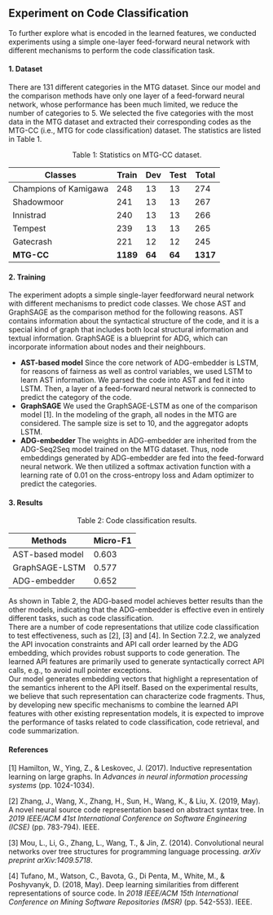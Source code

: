 ## Experiment on Code Classification

To further explore what is encoded in the learned features, we conducted experiments using a simple one-layer feed-forward neural network with different mechanisms to perform the code classification task.  



#### 1. Dataset

There are 131 different categories in the MTG dataset. Since our model and the comparison methods have only one layer of a feed-forward neural network, whose performance has been much limited, we reduce the number of categories to 5. We selected the five categories with the most data in the MTG dataset and extracted their corresponding codes as the MTG-CC (i.e., MTG for code classification) dataset. The statistics are listed in Table 1. 	  



<center>Table 1: Statistics on MTG-CC dataset.</center>

| Classes               | Train    | Dev    | Test   | Total    |
| --------------------- | -------- | ------ | ------ | -------- |
| Champions of Kamigawa | 248      | 13     | 13     | 274      |
| Shadowmoor            | 241      | 13     | 13     | 267      |
| Innistrad             | 240      | 13     | 13     | 266      |
| Tempest               | 239      | 13     | 13     | 265      |
| Gatecrash             | 221      | 12     | 12     | 245      |
| **MTG-CC**            | **1189** | **64** | **64** | **1317** |


#### 2. Training

The experiment adopts a simple single-layer feedforward neural network with different mechanisms to predict code classes. We chose AST and GraphSAGE as the comparison method for the following reasons. AST contains information about the syntactical structure of the code, and it is a special kind of graph that includes both local structural information and textual information. GraphSAGE is a blueprint for ADG, which can incorporate information about nodes and their neighbours.   

* **AST-based model**    Since the core network of ADG-embedder is LSTM, for reasons of fairness as well as control variables, we used LSTM to learn AST information. We parsed the code into AST and fed it into LSTM. Then, a layer of a feed-forward neural network is connected to predict the category of the code.  
* **GraphSAGE**    We used the GraphSAGE-LSTM as one of the comparison model [1]. In the modeling of the graph, all nodes in the MTG are considered. The sample size is set to 10, and the aggregator adopts LSTM.  
* **ADG-embedder**    The weights in ADG-embedder are inherited from the ADG-Seq2Seq model trained on the MTG dataset. Thus, node embeddings generated by ADG-embedder are fed into the feed-forward neural network. We then utilized a softmax activation function with a learning rate of 0.01 on the cross-entropy loss and Adam optimizer to predict the categories.  



#### 3. Results



<center>Table 2: Code classification results.</center>

| Methods         | Micro-F1 |
| --------------- | -------- |
| AST-based model | 0.603    |
| GraphSAGE-LSTM  | 0.577    |
| ADG-embedder    | 0.652    |



As shown in Table 2, the ADG-based model achieves better results than the other models, indicating that the ADG-embedder is effective even in entirely different tasks, such as code classification.  
There are a number of code representations that utilize code classification to test effectiveness, such as [2], [3] and [4]. 
In Section 7.2.2, we analyzed the API invocation constraints and API call order learned by the ADG embedding, which provides robust supports to code generation. The learned API features are primarily used to generate syntactically correct API calls, e.g., to avoid null pointer exceptions.   
Our model generates embedding vectors that highlight a representation of the semantics inherent to the API itself. Based on the experimental results, we believe that such representation can characterize code fragments. Thus, by developing new specific mechanisms to combine the learned API features with other existing representation models, it is expected to improve the performance of tasks related to code classification, code retrieval, and code summarization.  





#### References 

[1] Hamilton, W., Ying, Z., & Leskovec, J. (2017). Inductive representation learning on large graphs. In *Advances in neural information processing systems* (pp. 1024-1034).

[2] Zhang, J., Wang, X., Zhang, H., Sun, H., Wang, K., & Liu, X. (2019, May). A novel neural source code representation based on abstract syntax tree. In *2019 IEEE/ACM 41st International Conference on Software Engineering (ICSE)* (pp. 783-794). IEEE.

[3] Mou, L., Li, G., Zhang, L., Wang, T., & Jin, Z. (2014). Convolutional neural networks over tree structures for programming language processing. *arXiv preprint arXiv:1409.5718*.

[4] Tufano, M., Watson, C., Bavota, G., Di Penta, M., White, M., & Poshyvanyk, D. (2018, May). Deep learning similarities from different representations of source code. In *2018 IEEE/ACM 15th International Conference on Mining Software Repositories (MSR)* (pp. 542-553). IEEE.